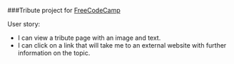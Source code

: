 ###Tribute project for [FreeCodeCamp](https://www.freecodecamp.com/challenges/build-a-tribute-page)

User story:

* I can view a tribute page with an image and text.
* I can click on a link that will take me to an external website with further information on the topic.


